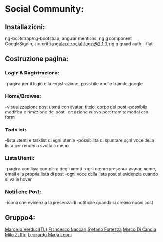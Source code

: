 # Social Community:

## Installazioni:
ng-bootstrap/ng-bootstrap,
angular mentions,
ng g component GoogleSignin,
abacritt/angularx-social-login@2.1.0,
ng g guard auth --flat


## Costruzione pagina:

### Login & Registrazione:
-pagina per il login e la registrazione, possibile anche tramite google

### Home/Browse: 
-visualizzazione post utenti con avatar, titolo, corpo del post
-possibile modifica e rimozione dei post
-creazione nuovo post tramite modal con form

### Todolist:
-lista utenti e tasklist di ogni utente
-possibilita di spuntare ogni  voce della lista per renderla svolta o meno

### Lista Utenti:
-pagina con lista completa degli utenti
-ogni utente presenta: avatar, nome, email e la propria lista di post 
-ogni voce della lista post si evidenzia quando si va in hover

### Notifiche Post: 
-icona che evidenzia la presenza di notifiche quando si creano nuovi post


## Gruppo4: 
[Marcello Verduci(TL)](https://github.com/gmverduci/)
[Francesco Naccari](https://github.com/FrancescoNaccari)
[Stefano Fortezza](https://github.com/stefortezza)
[Marco Di Candia](https://github.com/marco-di-candia)
[Milo Zaffiri](https://github.com/Zaffirim)
[Leonardo Maria Leoni](https://github.com/Leonardomarialeoni)